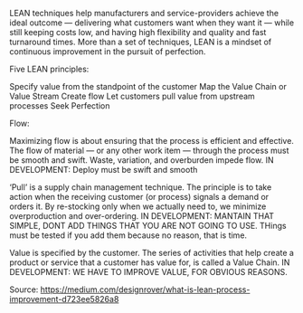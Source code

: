 LEAN techniques help manufacturers and service-providers achieve the ideal outcome — delivering what customers want when they want it — while still keeping costs low, and having high flexibility and quality and fast turnaround times. More than a set of techniques, LEAN is a mindset of continuous improvement in the pursuit of perfection.

Five LEAN principles:

Specify value from the standpoint of the customer
Map the Value Chain or Value Stream
Create flow
Let customers pull value from upstream processes
Seek Perfection


Flow: 

Maximizing flow is about ensuring that the process is efficient and effective. The flow of material — or any other work item — through the process must be smooth and swift. Waste, variation, and overburden impede flow. IN DEVELOPMENT: Deploy must be swift and smooth

‘Pull’ is a supply chain management technique. The principle is to take action when the receiving customer (or process) signals a demand or orders it. By re-stocking only when we actually need to, we minimize overproduction and over-ordering. IN DEVELOPMENT: MANTAIN THAT SIMPLE, DONT ADD THINGS THAT YOU ARE NOT GOING TO USE. THings must be tested if you add them because no reason, that is time.

Value is specified by the customer. The series of activities that help create a product or service that a customer has value for, is called a Value Chain. IN DEVELOPMENT: WE HAVE TO IMPROVE VALUE, FOR OBVIOUS REASONS.

Source: https://medium.com/designrover/what-is-lean-process-improvement-d723ee5826a8

